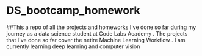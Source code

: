# DS_bootcamp_homework
##This a repo of all the projects and homeworks I've done so far during my journey as a data science student at Code Labs Academy . The projects that I've done so far cover the netire Machine Learning 
Workflow . I am currently learning deep learning and computer vision

